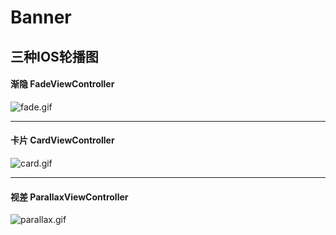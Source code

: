 # Banner

## 三种IOS轮播图

#### 渐隐 FadeViewController

![fade.gif](http://upload-images.jianshu.io/upload_images/3893609-e4f794250997f574.gif?imageMogr2/auto-orient/strip%7CimageView2/2/w/1240)

***
#### 卡片 CardViewController

![card.gif](http://upload-images.jianshu.io/upload_images/3893609-e63d485db10e89e7.gif?imageMogr2/auto-orient/strip%7CimageView2/2/w/1240)

***
#### 视差 ParallaxViewController

![parallax.gif](http://upload-images.jianshu.io/upload_images/3893609-94898838735070b3.gif?imageMogr2/auto-orient/strip%7CimageView2/2/w/1240)
